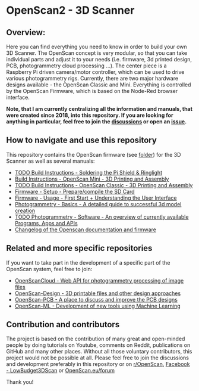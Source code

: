 # OpenScan2 - 3D Scanner

## Overview:
Here you can find everything you need to know in order to build your own 3D Scanner. The OpenScan concept is very modular, so that you can take individual parts and adjust it to your needs (i.e. firmware, 3d printed design, PCB, photogrammetry cloud processing ...). The center piece is a Raspberry Pi driven camera/motor controller, which can be used to drive various photogrammetry rigs. Currently, there are two major hardware designs available - the OpenScan Classic and Mini. Everything is controlled by the OpenScan Firmware, which is based on the Node-Red browser interface.

**Note, that I am currently centralizing all the information and manuals, that were created since 2018, into this repository. If you are looking for anything in particular, feel free to join the [discussions](https://github.com/OpenScanEu/OpenScan2/discussions) or open an [issue](https://github.com/OpenScanEu/OpenScan2/issues).**

## How to navigate and use this repository

This repository contains the OpenScan firmware (see [folder](update)) for the 3D Scanner as well as several manuals:

* [TODO Build Instructions - Soldering the Pi Shield & Ringlight](build_PCBs.md)
* [Build Instructions - OpenScan Mini - 3D Printing and Assembly](build_OpenScanMini.md)
* [TODO Build Instructions - OpenScan Classic - 3D Printing and Assembly](build_OpenScanClassic.md)
* [Firmware - Setup - Prepare/compile the SD Card](firmware_setup.md)
* [Firmware - Usage - First Start + Understanding the User Interface](firmware_usage.md)
* [Photogrammetry - Basics - A detailed guide to successful 3d model creation](photogrammetry_basics.md)
* [TODO Photogrammetry - Software - An overview of currently available Programs, Apps and APIs](photogrammetry_software.md)
* [Changelog of the Openscan documentation and firmware](changelog.md)

## Related and more specific repositories

If you want to take part in the development of a specific part of the OpenScan system, feel free to join:

* [OpenScanCloud - Web API for photogrammetry processing of image files](https://github.com/OpenScanEu/OpenScanCloud)
* [OpenScan-Design - 3D printable files and other design approaches](https://github.com/OpenScanEu/OpenScan-Design)
* [OpenScan-PCB - A place to discuss and improve the PCB designs](https://github.com/OpenScanEu/OpenScan-PCB)
* [OpenScan-ML - Development of new tools using Machine Learning](https://github.com/OpenScanEu/OpenScan-ML)

## Contribution and contributors

The project is based on the contribution of many great and open-minded people by doing tutorials on Youtube, comments on Reddit, publications on GitHub and many other places. Without all those voluntary contributors, this project would not be possible at all. Please feel free to join the discussions and development preferably in this repository or on [r/OpenScan](https://www.reddit.com/r/OpenScan/), [Facebook - LowBudget3DScan](https://www.facebook.com/groups/142108429832711) or [OpenScan.eu/forum](https://openscan.eu/forum)

Thank you!
